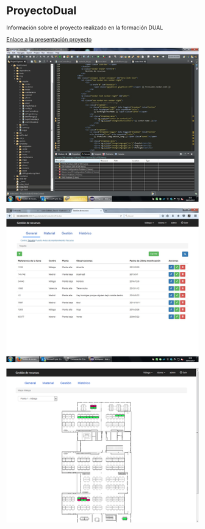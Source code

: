 # ProyectoDual
Información sobre el proyecto realizado en la formación DUAL


[Enlace a la presentación proyecto](http://slides.com/dadvanced/dual-1 "proyecto Dual")

![Foto del código de la app](https://github.com/Dadvanced/ProyectoDual/blob/master/screenshots/codigo.jpg "codigo")

![Foto de muestra de la vista de la app](https://github.com/Dadvanced/ProyectoDual/blob/master/screenshots/app.jpg "vista")

![Utilizando SVG para dibujar sobre html](https://github.com/Dadvanced/ProyectoDual/blob/master/screenshots/mapa.png "mapa")

